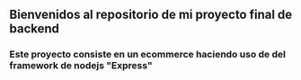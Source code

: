 ## Bienvenidos al repositorio de mi proyecto final de backend

### Este proyecto consiste en un ecommerce haciendo uso de del framework de nodejs "Express"